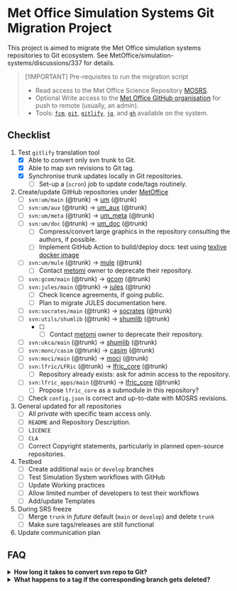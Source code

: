# Met Office Simulation Systems Git Migration Project

This project is aimed to migrate the Met Office simulation systems repositories
to Git ecosystem. See MetOffice/simulation-systems/discussions/337 for details.


> [!IMPORTANT] Pre-requisites to run the migration script
> - Read access to the Met Office Science Repository [MOSRS](https://code.metoffice.gov.uk/trac/home).
> - Optional Write access to the [Met Office GitHub organisation](https://github.com/MetOffice) for push to remote (usually, an admin).
> - Tools: [`fcm`](https://metomi.github.io/fcm/doc/user_guide/introduction.html), [`git`](https://git-scm.com), [`gitlify`](https://github.com/MetOffice/gitlify), [`jq`](https://jqlang.org), and [`gh`](https://cli.github.com) available on the system.

## Checklist

1. Test `gitlify` translation tool
   - [x] Able to convert only svn trunk to Git.
   - [x] Able to map svn revisions to Git tag.
   - [x] Synchronise trunk updates locally in Git repositories.
     - [ ] Set-up a (`scron`) job to update code/tags routinely.

2. Create/update GitHub repositories under [MetOffice](https://github.com/MetOffice)
   - [ ] `svn:um/main` (@trunk) → [um](https://github.com/MetOffice/um) (@trunk)
   - [ ] `svn:um/aux` (@trunk) → [um_aux](https://github.com/MetOffice/um_aux) (@trunk)
   - [ ] `svn:um/meta` (@trunk) → [um_meta](https://github.com/MetOffice/um_meta) (@trunk)
   - [ ] `svn:um/doc` (@trunk) → [um_doc](https://github.com/MetOffice/um_doc) (@trunk)
     - [ ] Compress/convert large graphics in the repository consulting the authors, if possible.
     - [ ] Implement GitHub Action to build/deploy docs: test using [texlive docker image](https://hub.docker.com/r/texlive/texlive/tags?name=2018)
   - [ ] `svn:um/mule` (@trunk) → [mule](https://github.com/MetOffice/mule) (@trunk)
     - [ ] Contact [metomi](https://github.com/metomi/mule) owner to deprecate their repository.
   - [ ] `svn:gcom/main` (@trunk) → [gcom](https://github.com/MetOffice/gcom) (@trunk)
   - [ ] `svn:jules/main` (@trunk) → [jules](https://github.com/MetOffice/jules) (@trunk)
     - [ ] Check licence agreements, if going public.
     - [ ] Plan to migrate JULES documentation here.
   - [ ] `svn:socrates/main` (@trunk) → [socrates](https://github.com/MetOffice/socrates) (@trunk)
   - [ ] `svn:utils/shumlib` (@trunk) → [shumlib](https://github.com/MetOffice/shumlib) (@trunk)
     - [ ] - [ ] Contact [metomi](https://github.com/metomi/shumlib) owner to deprecate their repository.
   - [ ] `svn:ukca/main` (@trunk) → [shumlib](https://github.com/MetOffice/ukca) (@trunk)
   - [ ] `svn:monc/casim` (@trunk) → [casim](https://github.com/MetOffice/casim) (@trunk)
   - [ ] `svn:moci/main` (@trunk) → [moci](https://github.com/MetOffice/moci) (@trunk)
   - [ ] `svn:lfric/LFRic` (@trunk) → [lfric_core](https://github.com/MetOffice/lfric_core) (@trunk)
     - [ ] Repository already exists: ask for admin access to the repository.
   - [ ] `svn:lfric_apps/main` (@trunk) → [lfric_core](https://github.com/MetOffice/lfric_apps) (@trunk)
     - [ ] Propose `lfric_core` as a submodule in this repository?
   - [ ] Check `config.json` is correct and up-to-date with MOSRS revisions.

3. General updated for all repositories
   - [ ] All _private_ with specific team access only.
   - [ ] `README` and Repository Description.
   - [ ] `LICENCE`
   - [ ] `CLA`
   - [ ] Correct Copyright statements, particularly in planned open-source repositories.

4. Testbed
   - [ ] Create additional `main` or `develop` branches
   - [ ] Test Simulation System workflows with GitHub
   - [ ] Update Working practices
   - [ ] Allow limited number of developers to test their workflows
   - [ ] Add/update Templates

5. During SRS freeze
   - [ ] Merge `trunk` in _future_ default (`main` or `develop`) and delete `trunk`
   - [ ] Make sure tags/releases are still functional

6. Update communication plan


## FAQ

<details>
<summary><b>How long it takes to convert svn repo to Git?</b></summary>

The listing below shows the time taken to convert trunk-only branches and
attach svn tags to the Git repository locally using `ssd_svn2git,sh` script.

    $ tail -n1 *.log
    ==> 20250330T025505_casim.log <==
    2025-03-30 02:56:25 Done: casim in 00:01:20

    ==> 20250330T025625_moci.log <==
    2025-03-30 02:59:42 Done: moci in 00:03:17

    ==> 20250330T025942_jules.log <==
    2025-03-30 03:14:50 Done: jules in 00:15:08

    ==> 20250330T031450_socrates.log <==
    2025-03-30 03:17:04 Done: socrates in 00:02:14

    ==> 20250330T031704_ukca.log <==
    2025-03-30 03:18:06 Done: ukca in 00:01:02

    ==> 20250330T031806_shumlib.log <==
    2025-03-30 03:19:40 Done: shumlib in 00:01:34

    ==> 20250330T031940_mule.log <==
    2025-03-30 03:24:19 Done: mule in 00:04:39

    ==> 20250330T032419_um_aux.log <==
    2025-03-30 03:29:52 Done: um_aux in 00:05:33

    ==> 20250330T032952_um_doc.log <==
    2025-03-30 03:42:31 Done: um_doc in 00:12:39

    ==> 20250330T034231_um_meta.log <==
    2025-03-30 03:46:47 Done: um_meta in 00:04:16

    ==> 20250330T034647_um.log <==
    2025-03-30 05:04:04 Done: um in 01:17:17

    ==> 20250330T050404_gcom.log <==
    2025-03-30 05:06:17 Done: gcom in 00:02:13

    ==> 20250330T050617_lfric_apps.log <==
    2025-03-30 05:11:44 Done: lfric_apps in 00:05:27

    ==> 20250330T051145_lfric_core.log <==
    2025-03-30 05:48:32 Done: lfric_core in 00:36:48
</details>
<details>
<summary><b>What happens to a tag if the corresponding branch gets deleted?</b></summary>
A branch is simply a way to track a collection of commits. The tag and commit
would stull exist if the branch is deleted. Ref: https://github.com/orgs/community/discussions/23918.
</details>
